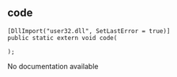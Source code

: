 ## code

```
[DllImport("user32.dll", SetLastError = true)]
public static extern void code(
   
);
```

No documentation available
